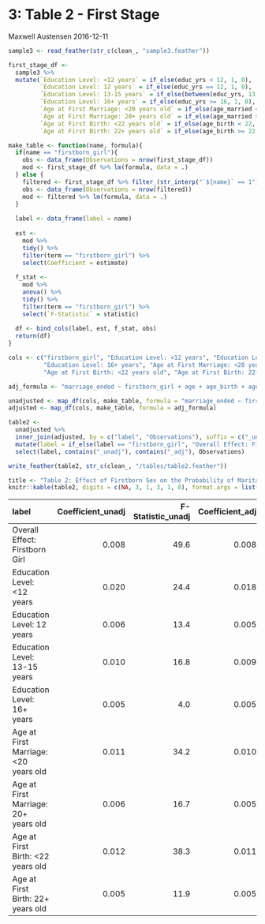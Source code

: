 3: Table 2 - First Stage
================
Maxwell Austensen
2016-12-11

``` r
sample3 <- read_feather(str_c(clean_, "sample3.feather"))
```

``` r
first_stage_df <- 
  sample3 %>% 
  mutate(`Education Level: <12 years` = if_else(educ_yrs < 12, 1, 0),
         `Education Level: 12 years` = if_else(educ_yrs == 12, 1, 0),
         `Education Level: 13-15 years` = if_else(between(educ_yrs, 13, 15), 1, 0),
         `Education Level: 16+ years` = if_else(educ_yrs >= 16, 1, 0),
         `Age at First Marriage: <20 years old` = if_else(age_married < 20, 1, 0),
         `Age at First Marriage: 20+ years old` = if_else(age_married >= 20, 1, 0),
         `Age at First Birth: <22 years old` = if_else(age_birth < 22, 1, 0),
         `Age at First Birth: 22+ years old` = if_else(age_birth >= 22, 1, 0))
```

``` r
make_table <- function(name, formula){
  if(name == "firstborn_girl"){
    obs <- data_frame(Observations = nrow(first_stage_df))
    mod <- first_stage_df %>% lm(formula, data = .)
  } else {
    filtered <- first_stage_df %>% filter_(str_interp("`${name}` == 1"))
    obs <- data_frame(Observations = nrow(filtered))
    mod <- filtered %>% lm(formula, data = .)
  }
  
  label <- data_frame(label = name)
  
  est <- 
    mod %>% 
    tidy() %>% 
    filter(term == "firstborn_girl") %>% 
    select(Coefficient = estimate)
  
  f_stat <- 
    mod %>% 
    anova() %>% 
    tidy() %>% 
    filter(term == "firstborn_girl") %>% 
    select(`F-Statistic` = statistic)
  
  df <- bind_cols(label, est, f_stat, obs)
  return(df)
}
```

``` r
cols <- c("firstborn_girl", "Education Level: <12 years", "Education Level: 12 years", "Education Level: 13-15 years", 
          "Education Level: 16+ years", "Age at First Marriage: <20 years old", "Age at First Marriage: 20+ years old", 
          "Age at First Birth: <22 years old", "Age at First Birth: 22+ years old")

adj_formula <- "marriage_ended ~ firstborn_girl + age + age_birth + age_married + educ_yrs + I(age^2) + I(age_married^2) + I(age_birth^2) + I(educ_yrs^2) + age*educ_yrs + age_married*educ_yrs + age_birth*educ_yrs + urban + factor(state_birth) + factor(state_current)"

unadjusted <- map_df(cols, make_table, formula = "marriage_ended ~ firstborn_girl")
adjusted <- map_df(cols, make_table, formula = adj_formula)

table2 <- 
  unadjusted %>% 
  inner_join(adjusted, by = c("label", "Observations"), suffix = c("_unadj", "_adj")) %>% 
  mutate(label = if_else(label == "firstborn_girl", "Overall Effect: Firstborn Girl", label)) %>% 
  select(label, contains("_unadj"), contains("_adj"), Observations)

write_feather(table2, str_c(clean_, "/tables/table2.feather"))

title <- "Table 2: Effect of Firstborn Sex on the Probability of Marital Instability"
knitr::kable(table2, digits = c(NA, 3, 1, 3, 1, 0), format.args = list(big.mark = ','), format = "pandoc", caption = title)
```

| label                                   |  Coefficient\_unadj|  F-Statistic\_unadj|  Coefficient\_adj|  F-Statistic\_adj|  Observations|
|:----------------------------------------|-------------------:|-------------------:|-----------------:|-----------------:|-------------:|
| Overall Effect: Firstborn Girl          |               0.008|                49.6|             0.008|              52.8|       463,821|
| Education Level: &lt;12 years           |               0.020|                24.4|             0.018|              25.1|        51,054|
| Education Level: 12 years               |               0.006|                13.4|             0.005|              14.0|       246,187|
| Education Level: 13-15 years            |               0.010|                16.8|             0.009|              18.3|       102,010|
| Education Level: 16+ years              |               0.005|                 4.0|             0.005|               4.4|        64,570|
| Age at First Marriage: &lt;20 years old |               0.011|                34.2|             0.010|              35.6|       215,531|
| Age at First Marriage: 20+ years old    |               0.006|                16.7|             0.005|              17.3|       248,290|
| Age at First Birth: &lt;22 years old    |               0.012|                38.3|             0.011|              40.0|       206,050|
| Age at First Birth: 22+ years old       |               0.005|                11.9|             0.005|              12.4|       257,771|
